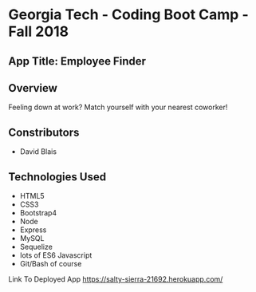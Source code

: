# Georgia Tech - Coding Boot Camp - Fall 2018
## App Title:  Employee Finder

## Overview

Feeling down at work? Match yourself with your nearest coworker!

## Constributors
- David Blais

## Technologies Used
- HTML5
- CSS3
- Bootstrap4
- Node
- Express
- MySQL
- Sequelize
- lots of ES6 Javascript
- Git/Bash of course


Link To Deployed App
https://salty-sierra-21692.herokuapp.com/